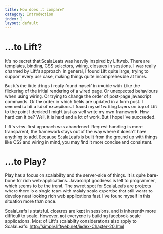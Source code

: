 ```yaml
---
title: How does it compare?
category: Introduction
index: 2
layout: default
---
```


# ...to Lift?

It's no secret that ScalaLeafs was heavily inspired by Liftweb. There are templates, binding, CSS selectors, wiring, closures in sessions. I was really charmed by Lift's approach. In general, I found Lift quite large, trying to support every use case, making things quite incomprehesible at times.

But it's the little things I really found myself in trouble with. Like the flickering of the initial rendering of a wired page. Or unexpected behaviours when using wiring. Or trying to change the order of post-page javascript commands. Or the order in which fields are updated in a form post. I seemed to hit a lot of exceptions. I found myself writing layers on top of Lift to the point I decided I might just as well write my own framework. How hard can it be? Well, it is hard and a lot of work. But I hope I've succeeded. 

Lift's view-first approach was abandoned. Request handling is more transparent, the framework stays out of the way where it doesn't have anything to add. Because ScalaLeafs is built from the ground up with things like CSS and wiring in mind, you may find it more concise and consistent.

# ...to Play?

Play has a focus on scalability and the server-side of things. It is quite bare-bone for rich web-applications. Javascript goodness is left to programmer, which seems to be the trend. The sweet spot for ScalaLeafs are projects where there is a single team with mainly scala expertise that still wants to develop neat looking rich web applications fast. I've found myself in this situation more than once.

ScalaLeafs is stateful, closures are kept in sessions, and is inherently more difficult to scale. However, not everyone is building facebook-scale applications. Most of Lift's scalabilty considerations also apply to ScalaLeafs: http://simply.liftweb.net/index-Chapter-20.html


